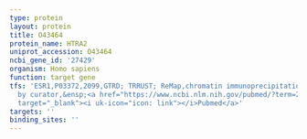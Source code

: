 ```yaml
---
type: protein
layout: protein
title: O43464
protein_name: HTRA2
uniprot_accession: O43464
ncbi_gene_id: '27429'
organism: Homo sapiens
function: target gene
tfs: 'ESR1,P03372,2099,GTRD; TRRUST; ReMap,chromatin immunoprecipitation assay; inferred
  by curator,&ensp;<a href="https://www.ncbi.nlm.nih.gov/pubmed/?term=21486948%5Buid%5D"
  target="_blank"><i uk-icon="icon: link"></i>Pubmed</a>'
targets: ''
binding_sites: ''
---
```

